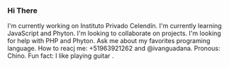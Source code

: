 ### Hi There
I'm currently working on Instituto Privado Celendín.
I'm currently learning JavaScript and Phyton.
I'm looking to collaborate on projects.
I'm looking for help with PHP and Phyton.
Ask me about my favorites programing language.
How to reacj me: +51963921262 and @ivanguadana.
Pronous: Chino.
Fun fact: I like playing guitar .
